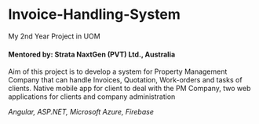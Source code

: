 # Invoice-Handling-System
My 2nd Year Project in UOM

<h4>Mentored by: Strata NaxtGen (PVT) Ltd., Australia</h4>
<p>Aim of this project is to develop a system for Property Management Company that can handle Invoices, Quotation, Work-orders and tasks  of clients. Native mobile app for client to deal with the PM Company, two web applications for clients and company administration</p>
<p><i>Angular, ASP.NET, Microsoft Azure, Firebase</i></p>

